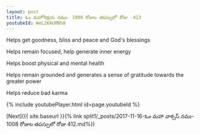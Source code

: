 ```yaml
---
layout: post
title: ఓం మహోరక్షయ నమః- 1008 రోజుల తపస్సులో రోజు  413
youtubeId: WeL2KAUMNh8
---
```

 
 
Helps get goodness, bliss and peace and God's blessings
 
Helps remain focused, help generate inner energy 
 
Helps boost physical and mental health 
 
Helps remain grounded and generates a sense of gratitude towards the greater power 
 
Helps reduce bad karma
 
 
 
 


{% include youtubePlayer.html id=page.youtubeId %}
 
[Next]({{ site.baseurl }}{% link  split1/_posts/2017-11-16-ఓం మహా వాక్సస్ నమః- 1008 రోజుల తపస్సులో రోజు  412.md%})
 
